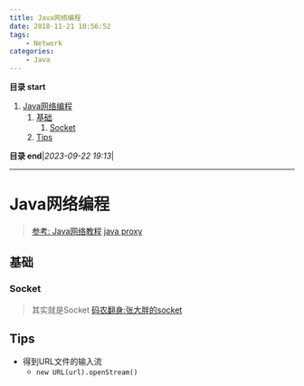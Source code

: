 ```yaml
---
title: Java网络编程
date: 2018-11-21 10:56:52
tags: 
    - Network
categories: 
    - Java
---
```


**目录 start**

1. [Java网络编程](#java网络编程)
    1. [基础](#基础)
        1. [Socket](#socket)
    1. [Tips](#tips)

**目录 end**|_2023-09-22 19:13_|
****************************************
# Java网络编程

> [参考: Java网络教程](http://ifeve.com/java-network/)
> [java proxy](https://docs.oracle.com/javase/8/docs/technotes/guides/net/proxies.html)

## 基础
### Socket
> 其实就是Socket [码农翻身:张大胖的socket ](https://mp.weixin.qq.com/s?__biz=MzAxOTc0NzExNg==&mid=2665513387&idx=1&sn=99665948d0b968cf15c5e7a01ffe166c&chksm=80d679e8b7a1f0febad077b57e8ad73bfb4b08de74814c45e1b1bd61ab4017b5041942403afb&scene=21#wechat_redirect)

## Tips

- 得到URL文件的输入流
    - `new URL(url).openStream()`

